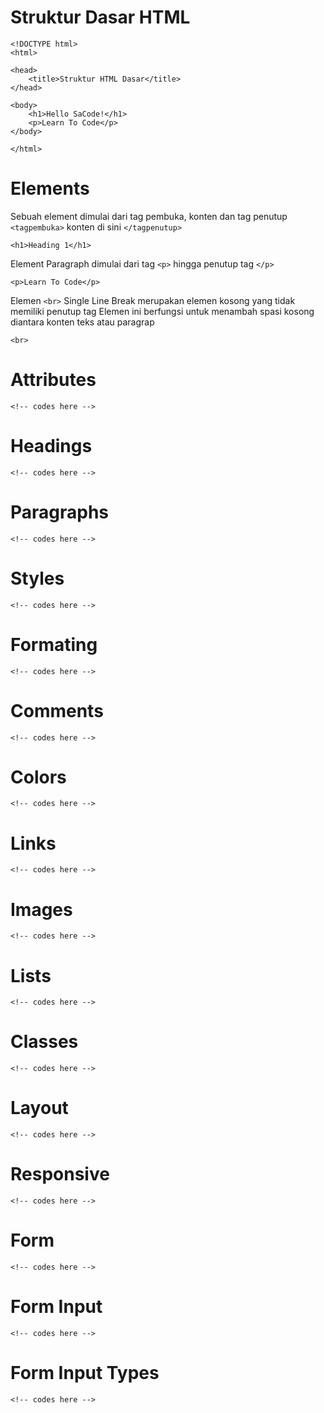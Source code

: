 # Struktur Dasar HTML

    <!DOCTYPE html>
    <html>

    <head>
        <title>Struktur HTML Dasar</title>
    </head>

    <body>
        <h1>Hello SaCode!</h1>
        <p>Learn To Code</p>
    </body>

    </html>

# Elements

Sebuah element dimulai dari tag pembuka, konten dan tag penutup `<tagpembuka>` konten di sini `</tagpenutup>`
        
    <h1>Heading 1</h1>

Element Paragraph dimulai dari tag `<p>` hingga penutup tag `</p>`

    <p>Learn To Code</p>

Elemen `<br>` Single Line Break merupakan elemen kosong yang tidak memiliki penutup tag Elemen ini berfungsi untuk menambah spasi kosong diantara konten teks atau paragrap

    <br>

# Attributes

    <!-- codes here -->

# Headings

    <!-- codes here -->

# Paragraphs

    <!-- codes here -->

# Styles

    <!-- codes here -->

# Formating

    <!-- codes here -->

# Comments

    <!-- codes here -->

# Colors

    <!-- codes here -->

# Links

    <!-- codes here -->

# Images

    <!-- codes here -->

# Lists

    <!-- codes here -->

# Classes

    <!-- codes here -->

# Layout

    <!-- codes here -->

# Responsive

    <!-- codes here -->

# Form

    <!-- codes here -->

# Form Input

    <!-- codes here -->

# Form Input Types

    <!-- codes here -->